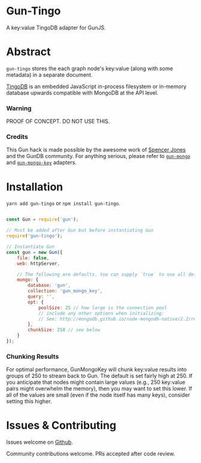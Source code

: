 # Gun-Tingo

A key:value TingoDB adapter for GunJS.

# Abstract

`gun-tingo` stores the each graph node's key:value (along with some metadata) in a separate document.

[TingoDB](https://github.com/sergeyksv/tingodb) is an embedded JavaScript in-process filesystem or in-memory database upwards compatible with MongoDB at the API level.

### Warning
PROOF OF CONCEPT. DO NOT USE THIS.

### Credits
This Gun hack is made possible by the awesome work of [Spencer Jones](https://github.com/sjones6) and the GunDB community.
For anything serious, please refer to [`gun-mongo`](https://github.com/sjones6/gun-mongo) and [`gun-mongo-key`](https://github.com/sjones6/gun-mongo-key) adapters.

# Installation

`yarn add gun-tingo` or `npm install gun-tingo`.

```javascript

const Gun = require('gun');

// Must be added after Gun but before instantiating Gun
require('gun-tingo');

// Instantiate Gun
const gun = new Gun({
    file: false,
    web: httpServer,

    // The following are defaults. You can supply `true` to use all defaults
    mongo: {
        database: 'gun',
        collection: 'gun_mongo_key',
        query: '',
        opt: {
            poolSize: 25 // how large is the connection pool
            // include any other options when initializing:
            // See: http://mongodb.github.io/node-mongodb-native/2.2/reference/connecting/connection-settings/
        },
        chunkSize: 250 // see below
    }
});
```

### Chunking Results

For optimal performance, GunMongoKey will chunk key:value results into groups of 250 to stream back to Gun. The default is set fairly high at 250. If you anticipate that nodes might contain large values (e.g., 250 key:value pairs might overwhelm the memory), then you may want to set this lower. If all of the values are small (even if the node itself has many keys), consider setting this higher.

# Issues & Contributing

Issues welcome on [Github](https://github.com/lmangani/gun-tingo/issues).

Community contributions welcome. PRs accepted after code review.
